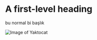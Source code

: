 # A first-level heading

bu normal bi başlık

![Image of Yaktocat](https://octodex.github.com/images/yaktocat.png)
